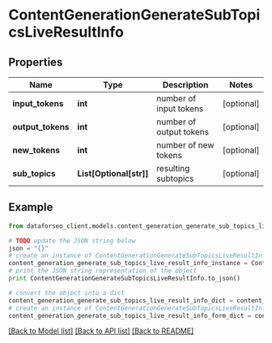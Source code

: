 # ContentGenerationGenerateSubTopicsLiveResultInfo


## Properties

Name | Type | Description | Notes
------------ | ------------- | ------------- | -------------
**input_tokens** | **int** | number of input tokens | [optional] 
**output_tokens** | **int** | number of output tokens | [optional] 
**new_tokens** | **int** | number of new tokens | [optional] 
**sub_topics** | **List[Optional[str]]** | resulting subtopics | [optional] 

## Example

```python
from dataforseo_client.models.content_generation_generate_sub_topics_live_result_info import ContentGenerationGenerateSubTopicsLiveResultInfo

# TODO update the JSON string below
json = "{}"
# create an instance of ContentGenerationGenerateSubTopicsLiveResultInfo from a JSON string
content_generation_generate_sub_topics_live_result_info_instance = ContentGenerationGenerateSubTopicsLiveResultInfo.from_json(json)
# print the JSON string representation of the object
print ContentGenerationGenerateSubTopicsLiveResultInfo.to_json()

# convert the object into a dict
content_generation_generate_sub_topics_live_result_info_dict = content_generation_generate_sub_topics_live_result_info_instance.to_dict()
# create an instance of ContentGenerationGenerateSubTopicsLiveResultInfo from a dict
content_generation_generate_sub_topics_live_result_info_form_dict = content_generation_generate_sub_topics_live_result_info.from_dict(content_generation_generate_sub_topics_live_result_info_dict)
```
[[Back to Model list]](../README.md#documentation-for-models) [[Back to API list]](../README.md#documentation-for-api-endpoints) [[Back to README]](../README.md)


